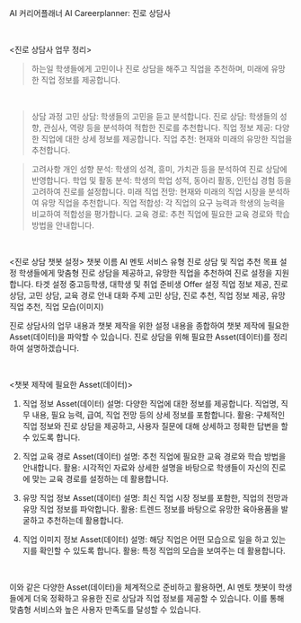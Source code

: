 AI 커리어플래너
AI Careerplanner: 진로 상담사

‍

<진로 상담사 업무 정리>
> 하는일
학생들에게 고민이나 진로 상담을 해주고 직업을 추천하며, 미래에 유망한 직업 정보를 제공합니다.

‍

> 상담 과정
고민 상담: 학생들의 고민을 듣고 분석합니다.
진로 상담: 학생들의 성향, 관심사, 역량 등을 분석하여 적합한 진로를 추천합니다.
직업 정보 제공: 다양한 직업에 대한 상세 정보를 제공합니다.
직업 추천: 현재와 미래의 유망한 직업을 추천합니다.
‍

> 고려사항
개인 성향 분석: 학생의 성격, 흥미, 가치관 등을 분석하여 진로 상담에 반영합니다.
학업 및 활동 분석: 학생의 학업 성적, 동아리 활동, 인턴십 경험 등을 고려하여 진로를 설정합니다.
미래 직업 전망: 현재와 미래의 직업 시장을 분석하여 유망 직업을 추천합니다.
직업 적합성: 각 직업의 요구 능력과 학생의 능력을 비교하여 적합성을 평가합니다.
교육 경로: 추천 직업에 필요한 교육 경로와 학습 방법을 안내합니다.
‍

‍

<진로 상담 챗봇 설정>
챗봇 이름
AI 멘토
서비스 유형
진로 상담 및 직업 추천
목표 설정
학생들에게 맞춤형 진로 상담을 제공하고, 유망한 직업을 추천하여 진로 설정을 지원합니다.
타겟 설정
중고등학생, 대학생 및 취업 준비생
Offer 설정
직업 정보 제공, 진로 상담, 고민 상담, 교육 경로 안내
대화 주제
고민 상담, 진로 추천, 직업 정보 제공, 유망 직업 추천, 직업 모습(이미지)
‍

진로 상담사의 업무 내용과 챗봇 제작을 위한 설정 내용을 종합하여 챗봇 제작에 필요한 Asset(데이터)을 파악할 수 있습니다. 진로 상담을 위해 필요한 Asset(데이터)를 정리하여 설명하겠습니다.

‍

<챗봇 제작에 필요한 Asset(데이터)>
1. 직업 정보 Asset(데이터)
설명: 다양한 직업에 대한 정보를 제공합니다. 직업명, 직무 내용, 필요 능력, 급여, 직업 전망 등의 상세 정보를 포함합니다.
활용: 구체적인 직업 정보와 진로 상담을 제공하고, 사용자 질문에 대해 상세하고 정확한 답변을 할 수 있도록 합니다.
‍

2. 직업 교육 경로 Asset(데이터)
설명: 추천 직업에 필요한 교육 경로와 학습 방법을 안내합니다.
활용: 시각적인 자료와 상세한 설명을 바탕으로 학생들이 자신의 진로에 맞는 교육 경로를 설정하는 데 활용합니다.
‍

3. 유망 직업 정보 Asset(데이터)
설명: 최신 직업 시장 정보를 포함한, 직업의 전망과 유망 직업 정보를 파악합니다.
활용: 트렌드 정보를 바탕으로 유망한 육아용품을 발굴하고 추천하는데 활용합니다.
‍

4. 직업 이미지 정보 Asset(데이터)
설명: 해당 직업은 어떤 모습으로 일을 하고 있는지를 확인할 수 있도록 합니다.
활용: 특정 직업의 모습을 보여주는 데 활용합니다.
‍

‍

이와 같은 다양한 Asset(데이터)을 체계적으로 준비하고 활용하면, AI 멘토 챗봇이 학생들에게 더욱 정확하고 유용한 진로 상담과 직업 정보를 제공할 수 있습니다. 이를 통해 맞춤형 서비스와 높은 사용자 만족도를 달성할 수 있습니다.

‍
